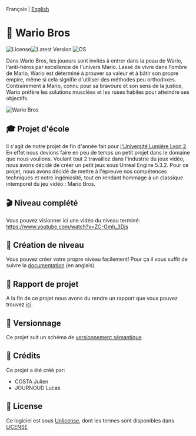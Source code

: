 Français | [English](README_en.md)

# 🍕  **Wario Bros**
![License](https://img.shields.io/badge/License-UNLICENSE-red)![Latest Version](https://img.shields.io/badge/Version-1.0.0-blue) ![OS](https://img.shields.io/badge/OS-Windows-green)

Dans Wario Bros, les joueurs sont invités à entrer dans la peau de Wario, l'anti-héros par excellence de l'univers Mario. Lassé de vivre dans l'ombre de Mario, Wario est déterminé à prouver sa valeur et à bâtir son propre empire, même si cela signifie d'utiliser des méthodes peu orthodoxes. Contrairement à Mario, connu pour sa bravoure et son sens de la justice, Wario préfère les solutions musclées et les ruses habiles pour atteindre ses objectifs.

![Wario Bros](https://github.com/Journoud-Lucas/Wario-Bros/assets/121774241/50007f7e-e7c0-4413-8f24-c69416b569db)

## 🎓 Projet d'école
Il s'agit de notre projet de fin d'année fait pour [l'Université Lumière Lyon 2](https://www.univ-lyon2.fr/).
En effet nous devions faire en peu de temps un petit projet dans le domaine que nous voulions. Voulant tout 2 travaillez dans l'industrie du jeux vidéo, nous avons décidé de créer un petit jeux sous Unreal Engine 5.3.2.
Pour ce projet, nous avons décidé de mettre à l'épreuve nos compétences techniques et notre ingéniosité, tout en rendant hommage à un classique intemporel du jeu vidéo : Mario Bros.

## 🎬 Niveau complété
Vous pouvez visionner ici une vidéo du niveau terminé: https://www.youtube.com/watch?v=ZC-Gmh_3Djs

## 🧰 Création de niveau
Vous pouvez créer votre propre niveau facilement! Pour ça il vous suffit de suivre la [documentation](Documentation.md) (en anglais).

## 📝 Rapport de projet
A la fin de ce projet nous avons du rendre un rapport que vous pouvez trouvez [ici](Doc/Rapport_Projet.docx).

## 🔢 Versionnage
Ce projet suit un schéma de [versionnement sémantique](https://semver.org/).

## 🤝 Crédits
Ce projet a été créé par:
- COSTA Julien
- JOURNOUD Lucas

## 📄 License
Ce logiciel est sous [Unlicense](https://web.archive.org/web/20230703162904/https://unlicense.org/), dont les termes sont disponibles dans [LICENSE](LICENSE)
